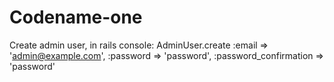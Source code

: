 Codename-one
============

Create admin user, in rails console:
  AdminUser.create :email => 'admin@example.com', :password => 'password', :password_confirmation => 'password'
